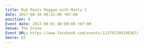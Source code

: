 ```yaml
---
title: Dub Roots Reggae with Matty C
date: 2017-08-30 00:22:00 +07:00
position: 0
Event date: 2017-09-01 00:00:00 +07:00
Venue: The Grove
Event URL: https://www.facebook.com/events/113791709330367/
Genre: DJ
---
```


